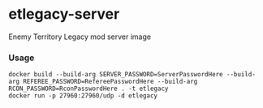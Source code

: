 # etlegacy-server
Enemy Territory Legacy mod server image

### Usage
```
docker build --build-arg SERVER_PASSWORD=ServerPasswordHere --build-arg REFEREE_PASSWORD=RefereePasswordHere --build-arg RCON_PASSWORD=RconPasswordHere . -t etlegacy
docker run -p 27960:27960/udp -d etlegacy
```
